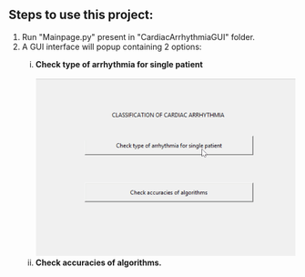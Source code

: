 <h2>Steps to use this project:</h2>
<ol>
	<li>Run "Mainpage.py" present in "CardiacArrhythmiaGUI" folder.</li>
	<li>A GUI interface will popup containing 2 options:</li>
		<ol type="i">
		<li><b>Check type of arrhythmia for single patient</b></li><br>
		<img src="https://github.com/PollenJain/Classification-Of-Cardiac-Arrhythmia/blob/CardiacArrhythmiaGUI/Resources/loading_data_for_single_patient.gif"/><br>
			<li><b>Check accuracies of algorithms.</b></li>
		</ol>
</ol>
